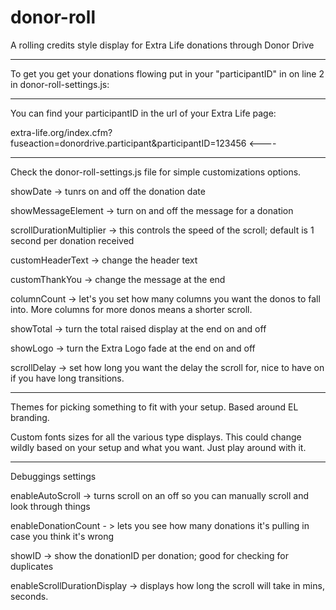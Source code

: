 # donor-roll
A rolling credits style display for Extra Life donations through Donor Drive

----------------

To get you get your donations flowing put in your "participantID" in on line 2 in donor-roll-settings.js:

----------------

You can find your participantID in the url of your Extra Life page:

extra-life.org/index.cfm?fuseaction=donordrive.participant&participantID=123456  <----

----------------

Check the donor-roll-settings.js file for simple customizations options.

showDate -> tunrs on and off the donation date

showMessageElement -> turn on and off the message for a donation

scrollDurationMultiplier -> this controls the speed of the scroll; default is 1 second per donation received

customHeaderText -> change the header text

customThankYou -> change the message at the end

columnCount -> let's you set how many columns you want the donos to fall into. More columns for more donos means a shorter scroll.

showTotal -> turn the total raised display at the end on and off

showLogo -> turn the Extra Logo fade at the end on and off

scrollDelay -> set how long you want the delay the scroll for, nice to have on if you have long transitions.


----------------

Themes for picking something to fit with your setup. Based around EL branding.

Custom fonts sizes for all the various type displays. This could change wildly based on your setup and what you want. Just play around with it.

----------------

Debuggings settings

enableAutoScroll -> turns scroll on an off so you can manually scroll and look through things

enableDonationCount - > lets you see how many donations it's pulling in case you think it's wrong

showID -> show the donationID per donation; good for checking for duplicates

enableScrollDurationDisplay -> displays how long the scroll will take in mins, seconds.

